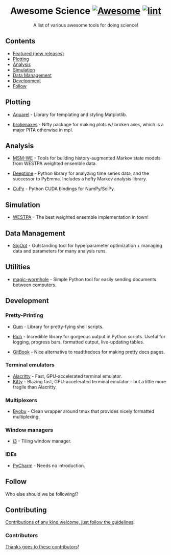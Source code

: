 <div align="center">

<!-- title -->

<!--lint ignore no-dead-urls-->

# Awesome Science [![Awesome](https://awesome.re/badge.svg)](https://awesome.re) [![lint](https://github.com/jdrusso/awesome-science/actions/workflows/lint.yaml/badge.svg)](https://github.com/jdrusso/awesome-science/actions/workflows/lint.yaml)

<!-- subtitle -->

A list of various awesome tools for doing science!

<!-- image -->

<!--
<a href="" target="_blank" rel="noopener noreferrer">
  <img src="" />
</a>
-->

<!-- description -->


</div>

<!-- TOC -->

## Contents

- [Featured (new releases)](#featured-new-releases)
- [Plotting](#plotting)
- [Analysis](#analysis)
- [Simulation](#simulation)
- [Data Management](#data-management)
- [Development](#development)
- [Follow](#follow)

<!-- CONTENT -->

<!-- ## Featured (new releases) -->

## Plotting

- [Aquarel](https://github.com/lgienapp/aquarel) - Library for templating and styling Matplotlib.

- [brokenaxes](https://github.com/bendichter/brokenaxes) - Nifty package for making plots w/ broken axes, which is a major PITA otherwise in mpl.

## Analysis

- [MSM-WE](https://github.com/jdrusso/msm_we) - Tools for building history-augmented Markov state models from WESTPA weighted ensemble data.

- [Deeptime](https://deeptime-ml.github.io/latest/index.html) - Python library for analyzing time series data, and the successor to PyEmma. Includes a hefty Markov analysis library.

- [CuPy](https://github.com/cupy/cupy) - Python CUDA bindings for NumPy/SciPy.

## Simulation

- [WESTPA](https://github.com/westpa/westpa) - The best weighted ensemble implementation in town!

## Data Management

- [SigOpt](https://sigopt.com/) - Outstanding tool for hyperparameter optimization + managing data and parameters for many analysis runs.


## Utilities

- [magic-wormhole](https://github.com/magic-wormhole/magic-wormhole) - Simple Python tool for easily sending documents between computers.


## Development

### Pretty-Printing

- [Gum](https://github.com/charmbracelet/gum) - Library for pretty-fying shell scripts.

- [Rich](https://github.com/Textualize/rich) - Incredible library for gorgeous output in Python scripts. Useful for logging, progress bars, formatted output, live-updating tables.

- [GitBook](https://www.gitbook.com/) - Nice alternative to readthedocs for making pretty docs pages.

### Terminal emulators

- [Alacritty](https://github.com/alacritty/alacritty) - Fast, GPU-accelerated terminal emulator.
- [Kitty](https://sw.kovidgoyal.net/kitty/) - Blazing fast, GPU-accelerated terminal emulator - but a little more fragile than Alacritty.

### Multiplexers

- [Byobu](https://www.byobu.org/) - Clean wrapper around tmux that provides nicely formatted multiplexing.

### Window managers

- [i3](https://i3wm.org/) - Tiling window manager.

### IDEs

- [PyCharm](https://www.jetbrains.com/pycharm/) - Needs no introduction.

## Follow

<!-- list people worth following on social sites (Twitter, LinkedIn, GitHub, YouTube etc.) -->

Who else should we be following!?

## Contributing

[Contributions of any kind welcome, just follow the guidelines](contributing.md)!

### Contributors

[Thanks goes to these contributors](https://github.com/jdrusso/awesome-science/graphs/contributors)!
